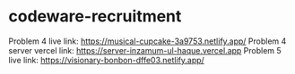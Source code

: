 # codeware-recruitment

Problem 4 live link: https://musical-cupcake-3a9753.netlify.app/
Problem 4 server vercel link: https://server-inzamum-ul-haque.vercel.app
Problem 5 live link: https://visionary-bonbon-dffe03.netlify.app/
